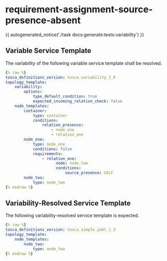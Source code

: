 # requirement-assignment-source-presence-absent

{{ autogenerated_notice('./task docs:generate:tests:variability') }}


## Variable Service Template

The variability of the following variable service template shall be resolved.

```yaml linenums="1"
{% raw %}
tosca_definitions_version: tosca_variability_1_0
topology_template:
    variability:
        options:
            type_default_condition: true
            expected_incoming_relation_check: false
    node_templates:
        container:
            type: container
            conditions:
                relation_presence:
                    - node_one
                    - relation_one
        node_one:
            type: node_one
            conditions: false
            requirements:
                - relation_one:
                      node: node_two
                      conditions:
                          source_presence: SELF
        node_two:
            type: node_two
{% endraw %}
```




## Variability-Resolved Service Template

The following variability-resolved service template is expected.

```yaml linenums="1"
{% raw %}
tosca_definitions_version: tosca_simple_yaml_1_3
topology_template:
    node_templates:
        node_two:
            type: node_two
{% endraw %}
```

